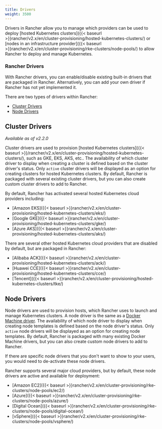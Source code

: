 ```yaml
---
title: Drivers
weight: 3500
---
```


Drivers in Rancher allow you to manage which providers can be used to deploy [hosted Kubernetes clusters]({{< baseurl >}}rancher/v2.x/en/cluster-provisioning/hosted-kubernetes-clusters/) or [nodes in an infrastructure provider]({{< baseurl >}}rancher/v2.x/en/cluster-provisioning/rke-clusters/node-pools/) to allow Rancher to deploy and manage Kubernetes.

###  Rancher Drivers

With Rancher drivers, you can enable/disable existing built-in drivers that are packaged in Rancher. Alternatively, you can add your own driver if Rancher has not yet implemented it.

There are two types of drivers within Rancher:

* [Cluster Drivers](#cluster-drivers)
* [Node Drivers](#node-drivers)

## Cluster Drivers   

_Available as of v2.2.0_

Cluster drivers are used to provision [hosted Kubernetes clusters]({{< baseurl >}}/rancher/v2.x/en/cluster-provisioning/hosted-kubernetes-clusters/), such as GKE, EKS, AKS, etc.. The availability of which cluster driver to display when creating a cluster is defined based on the cluster driver's status. Only `active` cluster drivers will be displayed as an option for creating clusters for hosted Kubernetes clusters. By default, Rancher is packaged with several existing cluster drivers, but you can also create custom cluster drivers to add to Rancher.

By default, Rancher has activated several hosted Kubernetes cloud providers including:

*  [Amazon EKS]({{< baseurl >}}rancher/v2.x/en/cluster-provisioning/hosted-kubernetes-clusters/eks/)
*  [Google GKE]({{< baseurl >}}rancher/v2.x/en/cluster-provisioning/hosted-kubernetes-clusters/gke/)
*  [Azure AKS]({{< baseurl >}}rancher/v2.x/en/cluster-provisioning/hosted-kubernetes-clusters/aks/)

There are several other hosted Kubernetes cloud providers that are disabled by default, but are packaged in Rancher:

* [Alibaba ACK]({{< baseurl >}}rancher/v2.x/en/cluster-provisioning/hosted-kubernetes-clusters/ack/)
* [Huawei CCE]({{< baseurl >}}rancher/v2.x/en/cluster-provisioning/hosted-kubernetes-clusters/cce/)
* [Tencent]({{< baseurl >}}rancher/v2.x/en/cluster-provisioning/hosted-kubernetes-clusters/tke/)

## Node Drivers

Node drivers are used to provision hosts, which Rancher uses to launch and manage Kubernetes clusters. A node driver is the same as a [Docker Machine driver](https://docs.docker.com/machine/drivers/). The availability of which node driver to display when creating node templates is defined based on the node driver's status. Only `active` node drivers will be displayed as an option for creating node templates. By default, Rancher is packaged with many existing Docker Machine drivers, but you can also create custom node drivers to add to Rancher.

If there are specific node drivers that you don't want to show to your users, you would need to de-activate these node drivers.

Rancher supports several major cloud providers, but by default, these node drivers are active and available for deployment:

*   [Amazon EC2]({{< baseurl >}}rancher/v2.x/en/cluster-provisioning/rke-clusters/node-pools/ec2/)
*   [Azure]({{< baseurl >}}rancher/v2.x/en/cluster-provisioning/rke-clusters/node-pools/azure/)
*   [Digital Ocean]({{< baseurl >}}rancher/v2.x/en/cluster-provisioning/rke-clusters/node-pools/digital-ocean/)
*   [vSphere]({{< baseurl >}}rancher/v2.x/en/cluster-provisioning/rke-clusters/node-pools/vsphere/)
